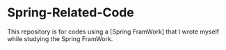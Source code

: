 # Spring-Related-Code
This repository is for codes using a [Spring FramWork] that I wrote myself while studying the Spring FramWork.
